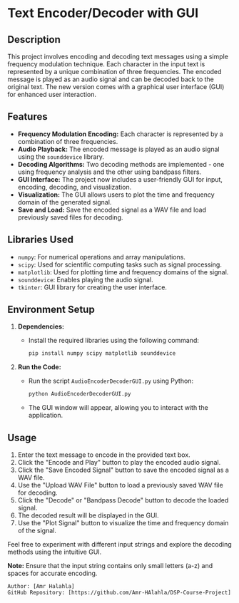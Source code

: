 # Text Encoder/Decoder with GUI

## Description

This project involves encoding and decoding text messages using a simple frequency modulation technique. Each character in the input text is represented by a unique combination of three frequencies. The encoded message is played as an audio signal and can be decoded back to the original text. The new version comes with a graphical user interface (GUI) for enhanced user interaction.

## Features

- **Frequency Modulation Encoding:** Each character is represented by a combination of three frequencies.
- **Audio Playback:** The encoded message is played as an audio signal using the `sounddevice` library.
- **Decoding Algorithms:** Two decoding methods are implemented - one using frequency analysis and the other using bandpass filters.
- **GUI Interface:** The project now includes a user-friendly GUI for input, encoding, decoding, and visualization.
- **Visualization:** The GUI allows users to plot the time and frequency domain of the generated signal.
- **Save and Load:** Save the encoded signal as a WAV file and load previously saved files for decoding.

## Libraries Used

- `numpy`: For numerical operations and array manipulations.
- `scipy`: Used for scientific computing tasks such as signal processing.
- `matplotlib`: Used for plotting time and frequency domains of the signal.
- `sounddevice`: Enables playing the audio signal.
- `tkinter`: GUI library for creating the user interface.

## Environment Setup

1. **Dependencies:**
   - Install the required libraries using the following command:
     ```bash
     pip install numpy scipy matplotlib sounddevice
     ```

2. **Run the Code:**
   - Run the script `AudioEncoderDecoderGUI.py` using Python:
     ```bash
     python AudioEncoderDecoderGUI.py
     ```
   - The GUI window will appear, allowing you to interact with the application.

## Usage

1. Enter the text message to encode in the provided text box.
2. Click the "Encode and Play" button to play the encoded audio signal.
3. Click the "Save Encoded Signal" button to save the encoded signal as a WAV file.
4. Use the "Upload WAV File" button to load a previously saved WAV file for decoding.
5. Click the "Decode" or "Bandpass Decode" button to decode the loaded signal.
6. The decoded result will be displayed in the GUI.
7. Use the "Plot Signal" button to visualize the time and frequency domain of the signal.

Feel free to experiment with different input strings and explore the decoding methods using the intuitive GUI.

**Note:** Ensure that the input string contains only small letters (a-z) and spaces for accurate encoding.

```plaintext
Author: [Amr Halahla]
GitHub Repository: [https://github.com/Amr-HAlahla/DSP-Course-Project]
